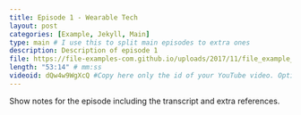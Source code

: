 ```yaml
---
title: Episode 1 - Wearable Tech
layout: post
categories: [Example, Jekyll, Main]
type: main # I use this to split main episodes to extra ones
description: Description of episode 1
file: https://file-examples-com.github.io/uploads/2017/11/file_example_MP3_700KB.mp3 #Link to your .mp3 file
length: "53:14" # mm:ss
videoid: dQw4w9WgXcQ #Copy here only the id of your YouTube video. Optional
---
```


Show notes for the episode including the transcript and extra references.

